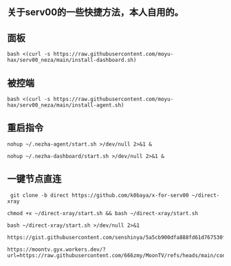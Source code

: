 ## 关于serv00的一些快捷方法，本人自用的。


## 面板
```
bash <(curl -s https://raw.githubusercontent.com/moyu-hax/serv00_neza/main/install-dashboard.sh)
```
## 被控端
```
bash <(curl -s https://raw.githubusercontent.com/moyu-hax/serv00_neza/main/install-agent.sh)
```
## 重启指令
```
nohup ~/.nezha-agent/start.sh >/dev/null 2>&1 &
```
```
nohup ~/.nezha-dashboard/start.sh >/dev/null 2>&1 &
```
## 一键节点直连
```
 git clone -b direct https://github.com/k0baya/x-for-serv00 ~/direct-xray
```
```
chmod +x ~/direct-xray/start.sh && bash ~/direct-xray/start.sh 
```
```
bash ~/direct-xray/start.sh >/dev/null 2>&1
```
```
https://gist.githubusercontent.com/senshinya/5a5cb900dfa888fd61d767530f00fc48/raw/gistfile1.txt
```
```
https://moontv.gyx.workers.dev/?url=https://raw.githubusercontent.com/666zmy/MoonTV/refs/heads/main/config.json&pretty=true
```
